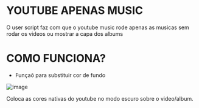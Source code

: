 # YOUTUBE APENAS MUSIC

O user script faz com que o youtube music rode apenas as musicas sem rodar os videos ou mostrar a capa dos albums 

# COMO FUNCIONA?

* Funçaõ para substituir cor de fundo

![image](https://github.com/user-attachments/assets/2e5fce3e-8626-4fec-baa7-475963cd8898)

Coloca as cores nativas do youtube no modo escuro sobre o video/album.

